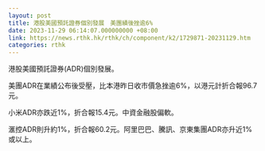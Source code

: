 ```yaml
---
layout: post
title: 港股美國預託證券個別發展　美團績後挫逾6%
date: 2023-11-29 06:14:07.000000000 +08:00
link: https://news.rthk.hk/rthk/ch/component/k2/1729871-20231129.htm
categories: rthk
---
```


港股美國預託證券(ADR)個別發展。

美團ADR在業績公布後受壓，比本港昨日收市價急挫逾6%，以港元計折合報96.7元。

小米ADR亦跌近1%，折合報15.4元。中資金融股偏軟。

滙控ADR則升約1%，折合報60.2元。阿里巴巴、騰訊、京東集團ADR亦升近1%或以上。
